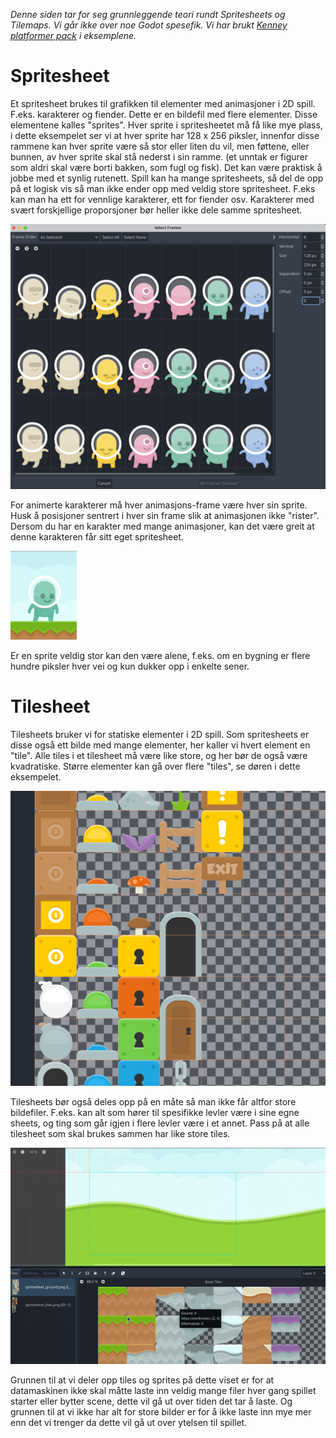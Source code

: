 *Denne siden tar for seg grunnleggende teori rundt Spritesheets og Tilemaps. Vi går ikke over noe Godot spesefik. Vi har brukt [Kenney platformer pack](https://www.kenney.nl/assets/platformer-pack-redux) i eksemplene.* 


# Spritesheet

Et spritesheet brukes til grafikken til elementer med animasjoner i 2D spill. F.eks. karakterer og fiender. Dette er en bildefil med flere elementer. Disse elementene kalles "sprites". Hver sprite i spritesheetet må få like mye plass, i dette eksempelet ser vi at hver sprite har 128 x 256 piksler, innenfor disse rammene kan hver sprite være så stor eller liten du vil, men føttene, eller bunnen, av hver sprite skal stå nederst i sin ramme. (et unntak er figurer som aldri skal være borti bakken, som fugl og fisk). Det kan være praktisk å jobbe med et synlig rutenett. Spill kan ha mange spritesheets, så del de opp på et logisk vis så man ikke ender opp med veldig store spritesheet. F.eks kan man ha ett for vennlige karakterer, ett for fiender osv. Karakterer med svært forskjellige proporsjoner bør heller ikke dele samme spritesheet.

![](../media/22-spritesheet.png)

For animerte karakterer må hver animasjons-frame være hver sin sprite. Husk å posisjoner sentrert i hver sin frame slik at animasjonen ikke "rister". Dersom du har en karakter med mange animasjoner, kan det være greit at denne karakteren får sitt eget spritesheet.

![](../media/2-2_runAndJump.gif)

Er en sprite veldig stor kan den være alene, f.eks. om en bygning er flere hundre piksler hver vei og kun dukker opp i enkelte sener.

# Tilesheet

Tilesheets bruker vi for statiske elementer i 2D spill. Som spritesheets er disse også ett bilde med mange elementer, her kaller vi hvert element en "tile". Alle tiles i et tilesheet må være like store, og her bør de også være kvadratiske. Større elementer kan gå over flere "tiles", se døren i dette eksempelet.

![](../media/2-2_tiles.png)

Tilesheets bør også deles opp på en måte så man ikke får altfor store bildefiler. F.eks. kan alt som hører til spesifikke levler være i sine egne sheets, og ting som går igjen i flere levler være i et annet. Pass på at alle tilesheet som skal brukes sammen har like store tiles.

![](../media/2-2_tiles.gif)

Grunnen til at vi deler opp tiles og sprites på dette viset er for at datamaskinen ikke skal måtte laste inn veldig mange filer hver gang spillet starter eller bytter scene, dette vil gå ut over tiden det tar å laste. Og grunnen til at vi ikke har alt for store bilder er for å ikke laste inn mye mer enn det vi trenger da dette vil gå ut over ytelsen til spillet. 
